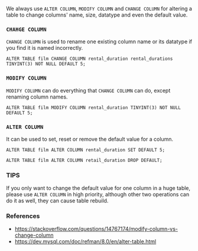 We always use `ALTER COLUMN`, `MODIFY COLUMN` and `CHANGE COLUMN` for altering a table to change columns' name, size, datatype and even the default value.



### `CHAHGE COLUMN`

`CHANGE COLUMN` is used to rename one existing column name or its datatype if you find it is named incorrectly.

```mysql
ALTER TABLE film CHANGE COLUMN rental_duration rental_durations TINYINT(3) NOT NULL DEFAULT 5;
```



### `MODIFY COLUMN`

`MODIFY COLUMN` can do everything that `CHANGE COLUMN` can do, except renaming column names.

```mysql
ALTER TABLE film MODIFY COLUMN rental_duration TINYINT(3) NOT NULL DEFAULT 5;
```



### `ALTER COLUMN`

It can be used to set, reset or remove the default value for a column.

```mysql
ALTER TABLE film ALTER COLUMN rental_duration SET DEFAULT 5;

ALTER TABLE film ALTER COLUMN retail_duration DROP DEFAULT;
```



### TIPS

If you only want to change the default value for one column in a huge table, please use `ALTER COLUMN` in high priority, although other two operations can do it as well, they can cause table rebuild.



### References

- https://stackoverflow.com/questions/14767174/modify-column-vs-change-column
- https://dev.mysql.com/doc/refman/8.0/en/alter-table.html